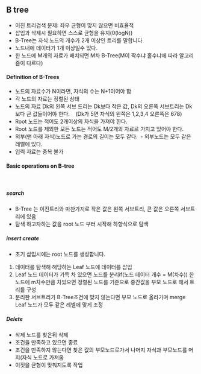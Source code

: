 ## B tree
- 이진 트리검색 문제: 좌우 균형이 맞지 않으면 비효율적
- 삽입과 삭제시 필요하면 스스로 균형을 유지(0(logN))
- B-Tree는 자식 노드의 개수가 2개 이상인 트리를 말합니다
- 노드내에 데이터가 1개 이상일수 있다.
- 한 노드에 M개의 자료가 배치되면 M차 B-Tree(M이 짝수냐 홀수냐에 따라 알고리즘이 다르다)
 
#### Definition of B-Trees
- 노드의 자료수가 N이라면, 자식의 수는 N+1이어야 함
- 각 노드의 자료는 정렬된 상태
- 노드의 자료 Dk의 왼쪽 서브 드리는 Dk보다 작은 값, Dk의 오른쪽 서브트리는 Dk 보다 큰 값들이어야 한다.
   (Dk가 5면 자식의 왼쪽은 1,2,3,4 오른쪽은 678)
- Root 노드는 적어도 2개이상의 자식을 가져야 한다.
- Root 노드를 제외한 모든 노드는 적어도 M/2개의 자료르 가지고 있어야 한다.
- 외부(맨 아래 자식)노드로 가는 경로의 길이는 모두 같다.
  - 외부노드는 모두 같은 레벨에 있다.
- 입력 자료는 중복 불가
 
#### Basic operations on B-tree
 
##### search
- B-Tree 는 이진트리와 마찬가지로 작은 값은 왼쪽 서브트리, 큰 값은 오른쪽 서브트리에 있음
- 탐색 하고자하는 값을 root 노드 부터 시작해 하향식으로 탐색
 
##### insert create
- 초기 삽입시에는 root 노드를 생성합니다.
1. 데이터를 탐색해 해당하는 Leaf 노드에 데이터를 삽입
2. Leaf 노드 데이터가 가득 차 있으면 노드를 분리if(노드 데이터 개수 = M(차수))
  한노드에 m차수만큼 차있으면 정렬된 노드를 기준으로 중간값을 부모 노드로 해서 트리를 구성
3. 분리한 서브트리가 B-Tree조건에 맞지 않는다면 부모 노드로 올라가며 merge
  Leaf 노드가 모두 같은 레벨에 맞게 조정
  
##### Delete
- 삭제 노드를 찾은뒤 삭제 
- 조건을 만족하고 있으면 종료
- 조건을 만족하지 않는다면 찾은 값의 부모노드로가서 나머지 자식과 부모노드를 머지(자식 노드로 가져옴 
- 이짓을 균형이 맞춰지도록 작업
